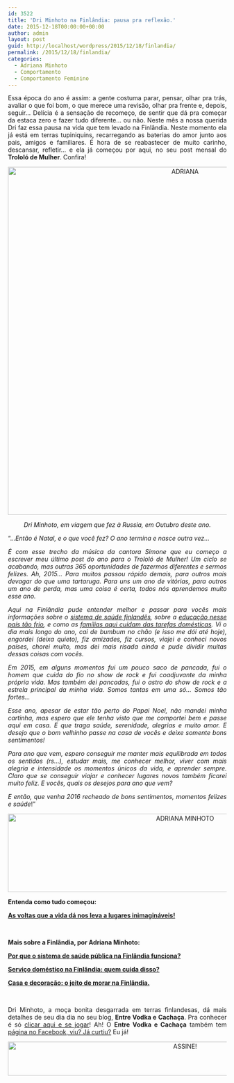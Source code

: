 ```yaml
---
id: 3522
title: 'Dri Minhoto na Finlândia: pausa pra reflexão.'
date: 2015-12-18T00:00:00+00:00
author: admin
layout: post
guid: http://localhost/wordpress/2015/12/18/finlandia/
permalink: /2015/12/18/finlandia/
categories:
  - Adriana Minhoto
  - Comportamento
  - Comportamento Feminino
---
```

<p align="justify">
  Essa época do ano é assim: a gente costuma parar, pensar, olhar pra trás, avaliar o que foi bom, o que merece uma revisão, olhar pra frente e, depois, seguir… Delícia é a sensação de recomeço, de sentir que dá pra começar da estaca zero e fazer tudo diferente… ou não. Neste mês a nossa querida Dri faz essa pausa na vida que tem levado na Finlândia. Neste momento ela já está em terras tupiniquins, recarregando as baterias do amor junto aos pais, amigos e familiares. É hora de se reabastecer de muito carinho, descansar, refletir… e ela já começou por aqui, no seu post mensal do <strong>Trololó de Mulher</strong>. Confira!
</p>

<p align="center">
  <a href="http://www.trololodemulher.com.br/blog/wp-content/uploads/2015/12/ADRIANA.jpg"><img class="alignnone size-full wp-image-11756" src="http://www.trololodemulher.com.br/blog/wp-content/uploads/2015/12/ADRIANA.jpg" alt="ADRIANA" width="800" height="800" /></a>
</p>

<p align="center">
  <em>Dri Minhoto, em viagem que fez à Russia, em Outubro deste ano.</em>
</p>

<p align="justify">
  “&#8230;<em>Então é Natal, e o que você fez? O ano termina e nasce outra vez&#8230;</em>
</p>

<p align="justify">
  <em>É com esse trecho da música da cantora Simone que eu começo a escrever meu último post do ano para o Trololó de Mulher! Um ciclo se acabando, mas outras 365 oportunidades de fazermos diferentes e sermos felizes. </em><em>Ah, 2015&#8230; Para muitos passou rápido demais, para outros mais devagar do que uma tartaruga. Para uns um ano de vitórias, para outros um ano de perda, mas uma coisa é certa, todos nós aprendemos muito esse ano.</em>
</p>

<p align="justify">
  <em>Aqui na Finlândia pude entender melhor e passar para vocês mais informações sobre o <a href="http://www.trololodemulher.com.br/2015/11/20/saude-publica-na-finlandia/" target="_blank">sistema de saúde finlandês</a>, sobre a <a href="http://www.trololodemulher.com.br/2014/11/14/educacao-na-finlandia/" target="_blank">educação nesse país tão frio</a>, e como as <a href="http://www.trololodemulher.com.br/2015/10/16/servico-domestico-na-finlandia/" target="_blank">famílias aqui cuidam das tarefas domésticas</a>. Vi o dia mais longo do ano, cai de bumbum no chão (e isso me dói até hoje), engordei (deixa quieto), fiz amizades, fiz cursos, viajei e conheci novos países, chorei muito, mas dei mais risada ainda e pude dividir muitas dessas coisas com vocês. </em>
</p>

<p align="justify">
  <em>Em 2015, em alguns momentos fui um pouco saco de pancada, fui o homem que cuida do fio no show de rock e fui coadjuvante da minha própria vida. Mas também dei pancadas, fui o astro do show de rock e a estrela principal da minha vida. Somos tantas em uma só&#8230; Somos tão fortes&#8230;</em>
</p>

<p align="justify">
  <em>Esse ano, apesar de estar tão perto do Papai Noel, não mandei minha cartinha, mas espero que ele tenha visto que me comportei bem e passe aqui em casa. E que traga saúde, serenidade, alegrias e muito amor. E desejo que o bom velhinho passe na casa de vocês e deixe somente bons sentimentos!</em>
</p>

<p align="justify">
  <em>Para ano que vem, espero conseguir me manter mais equilibrada em todos os sentidos (rs&#8230;), estudar mais, me conhecer melhor, viver com mais alegria e intensidade os momentos únicos da vida, e aprender sempre. Claro que se conseguir viajar e conhecer lugares novos também ficarei muito feliz. E vocês, quais os desejos para ano que vem?</em>
</p>

<p align="justify">
  <em>E então, que venha 2016 recheado de bons sentimentos, momentos felizes e saúde</em>!”
</p>

<p align="center">
  <a href="http://www.trololodemulher.com.br/blog/wp-content/uploads/2015/08/ADRIANA-MINHOTO.jpg"><img class="alignnone size-full wp-image-11365" src="http://www.trololodemulher.com.br/blog/wp-content/uploads/2015/08/ADRIANA-MINHOTO.jpg" alt="ADRIANA MINHOTO" width="800" height="180" /></a>
</p>

**Entenda como tudo começou:**

**<a href="http://www.trololodemulher.com.br/2014/09/08/vida-lugares/" target="_blank">As voltas que a vida dá nos leva a lugares inimagináveis!</a>**

&nbsp;

**Mais sobre a Finlândia, por Adriana Minhoto:**

**<a href="http://www.trololodemulher.com.br/2015/11/20/saude-publica-na-finlandia/" target="_blank">Por que o sistema de saúde pública na Finlândia funciona?</a>**

**<a href="http://www.trololodemulher.com.br/2015/10/16/servico-domestico-na-finlandia/" target="_blank">Serviço doméstico na Finlândia: quem cuida disso?</a>**

**<a href="http://www.trololodemulher.com.br/2015/09/18/morar-na-finlandia/" target="_blank">Casa e decoração: o jeito de morar na Finlândia.</a>**

&nbsp;

<p align="justify">
  Dri Minhoto, a moça bonita desgarrada em terras finlandesas, dá mais detalhes de seu dia dia no seu blog, <strong>Entre Vodka e Cachaça</strong>. Pra conhecer é só <a href="http://entrevodkaecachaca.blogspot.fi/" target="_blank">clicar aqui e se jogar</a>! Ah! O <strong>Entre Vodka e Cachaça</strong> também tem <a href="https://www.facebook.com/entrevodkaecachaca.blogspot.com.br?fref=ts" target="_blank">página no Facebook, viu? Já curtiu?</a> Eu já!
</p>

<p align="center">
  <a href="http://feedburner.google.com/fb/a/mailverify?uri=blogBichaFemea&loc=en_US" target="_blank"><img class="alignnone size-full wp-image-10439" src="http://www.trololodemulher.com.br/blog/wp-content/uploads/2014/09/ASSINE.png" alt="ASSINE!" width="800" height="78" /></a>
</p>